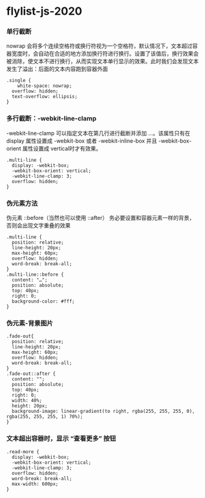 # flylist-js-2020

### 单行截断

nowrap 会将多个连续空格符或换行符视为一个空格符，默认情况下，文本超过容器宽度时，会自动在合适的地方添加换行符进行换行。设置了该值后，换行效果会被消除，使文本不进行换行，从而实现文本单行显示的效果。此时我们会发现文本发生了溢出：后面的文本内容跑到容器外面

```
.single {
	white-space: nowrap;
  overflow: hidden;
  text-overflow: ellipsis;
}
```

### 多行截断：-webkit-line-clamp

-webkit-line-clamp 可以指定文本在第几行进行截断并添加 …。该属性只有在 display 属性设置成 -webkit-box 或者 -webkit-inline-box 并且 -webkit-box-orient 属性设置成 vertical时才有效果。

```
.multi-line {
  display: -webkit-box;
  -webkit-box-orient: vertical;
  -webkit-line-clamp: 3;
  overflow: hidden;
}
```

### 伪元素方法

伪元素 ::before（当然也可以使用 ::after） 务必要设置和容器元素一样的背景，否则会出现文字重叠的效果

```
.multi-line {
  position: relative;
  line-height: 20px;
  max-height: 60px;
  overflow: hidden;
  word-break: break-all;
}
.multi-line::before {
  content: "…";
  position: absolute;
  top: 40px;
  right: 0;
  background-color: #fff;
}
```

### 伪元素-背景图片

```
.fade-out{
  position: relative;
  line-height: 20px;
  max-height: 60px;
  overflow: hidden;
  word-break: break-all;
}
.fade-out::after {
  content: "";
  position: absolute;
  top: 40px;
  right: 0;
  width: 40%;
  height: 20px;
  background-image: linear-gradient(to right, rgba(255, 255, 255, 0), rgba(255, 255, 255, 1) 70%);
}
```

### 文本超出容器时，显示 “查看更多” 按钮

```
.read-more {
  display: -webkit-box;
  -webkit-box-orient: vertical;
  -webkit-line-clamp: 3;
  overflow: hidden;
  word-break: break-all;
  max-width: 600px;
}
```